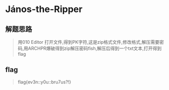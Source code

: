# János-the-Ripper

## 解题思路

> 用010 Editor 打开文件,得到PK字符,这是zip格式文件,修改格式,解压需要密码,用ARCHPR爆破得到zip解压密码fish,解压后得到一个txt文本,打开得到flag

## flag

> flag{ev3n::y0u::bru7us?!}

